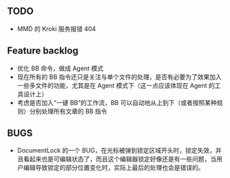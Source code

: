 ## TODO
- MMD 的 Kroki 服务报错 404 


## Feature backlog

- 优化 BB 命令，做成 Agent 模式
- 现在所有的 BB 指令还只是关注与单个文件的处理，是否有必要为了效果加入一些多文件的功能，尤其是在 Agent 模式下（这一点应该体现在 Agent 的工具设计上）
- 考虑是否加入“一键 BB”的工作流，BB 可以自动地从上到下（或者按照某种规则）分别处理所有文章的 BB 指令

## BUGS
- DocumentLock 的一个 BUG，在光标被弹到锁定区域开头时，锁定失效，并且看起来也是可编辑状态了，而且这个编辑器锁定好像还是有一些问题，当用户编辑导致锁定的部分位置变化时，实际上最后的处理也会是错误的。





